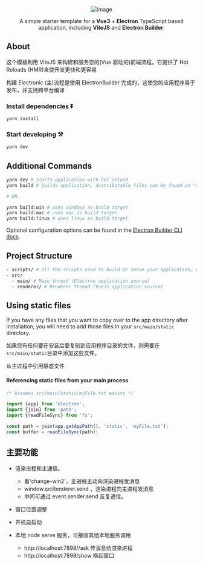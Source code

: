 <div align="center"> 
  
![image](https://user-images.githubusercontent.com/32544586/163651496-2589c0b0-4151-4941-9d90-4275eea5fd83.png)

A simple starter template for a **Vue3** + **Electron** TypeScript based application, including **ViteJS** and **Electron Builder**.
</div>

## About
这个模板利用 ViteJS 来构建和服务您的(Vue 驱动的)前端流程，它提供了 Hot Reloads (HMR)来使开发更快和更容易

构建 Electronic (主)流程是使用 ElectronBuilder 完成的，这使您的应用程序易于发布，并支持跨平台编译

### Install dependencies ⏬

```bash
yarn install
```

### Start developing ⚒️

```bash
yarn dev
```

## Additional Commands

```bash
yarn dev # starts application with hot reload
yarn build # builds application, distributable files can be found in "dist" folder

# OR

yarn build:win # uses windows as build target
yarn build:mac # uses mac as build target
yarn build:linux # uses linux as build target
```

Optional configuration options can be found in the [Electron Builder CLI docs](https://www.electron.build/cli.html).
## Project Structure

```bash
- scripts/ # all the scripts used to build or serve your application, change as you like.
- src/
  - main/ # Main thread (Electron application source)
  - renderer/ # Renderer thread (VueJS application source)
```

## Using static files

If you have any files that you want to copy over to the app directory after installation, you will need to add those files in your `src/main/static` directory.

如果您有任何要在安装后要复制到应用程序目录的文件，则需要在`src/main/static`目录中添加这些文件。

从主过程中引用静态文件

#### Referencing static files from your main process

```ts
/* Assumes src/main/static/myFile.txt exists */

import {app} from 'electron';
import {join} from 'path';
import {readFileSync} from 'fs';

const path = join(app.getAppPath(), 'static', 'myFile.txt');
const buffer = readFileSync(path);
```

## 主要功能

- 渲染进程和主通信。
  - 看'change-win2'，主进程主动向渲染进程发消息
  - window.ipcRenderer.send ，渲染进程向主进程发消息
  - 中间可通过 event.sender.send 反复通信。

- 窗口位置调整

- 开机自启动

- 本地 node serve 服务，可接收其他本地服务调用
  - http://localhost:7898//ask 传消息给渲染进程
  - http://localhost:7898/show 唤起窗口